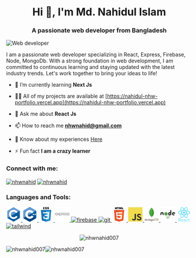 <h1 align="center">Hi 👋, I'm Md. Nahidul Islam</h1>
<h3 align="center">A passionate web developer from Bangladesh</h3>

![Web developer](https://i.ibb.co/n1rMGDP/banner-web.png)

I am a passionate web developer specializing in React, Express, Firebase, Node, MongoDb. With a strong foundation in web development, I am committed to continuous learning and staying updated with the latest industry trends. Let's work together to bring your ideas to life!

- 🌱 I’m currently learning **Next Js**

- 👨‍💻 All of my projects are available at [https://nahidul-nhw-portfolio.vercel.app](https://nahidul-nhw-portfolio.vercel.app)

- 💬 Ask me about **React Js**

- 📫 How to reach me **nhwnahid@gmail.com**

- 📄 Know about my experiences [Here](https://drive.google.com/file/d/1JreRvC-w9oWLc8q8xKG-hCAtx3dfuAPq/view?usp=sharing)

- ⚡ Fun fact **I am a crazy learner**

<h3 align="left">Connect with me:</h3>
<p align="left">
</p>

<p align="left">
<a href="https://linkedin.com/in/nhwnahid" target="blank"><img align="center" src="https://raw.githubusercontent.com/rahuldkjain/github-profile-readme-generator/master/src/images/icons/Social/linked-in-alt.svg" alt="nhwnahid" height="30" width="40" /></a>
<a href="https://fb.com/nhwnahid" target="blank"><img align="center" src="https://raw.githubusercontent.com/rahuldkjain/github-profile-readme-generator/master/src/images/icons/Social/facebook.svg" alt="nhwnahid" height="30" width="40" /></a>
</p>

  <h3 align="left">Languages and Tools:</h3>
<p align="left"> <a href="https://www.cprogramming.com/" target="_blank" rel="noreferrer"> <img src="https://raw.githubusercontent.com/devicons/devicon/master/icons/c/c-original.svg" alt="c" width="40" height="40"/> </a> <a href="https://www.w3schools.com/cpp/" target="_blank" rel="noreferrer"> <img src="https://raw.githubusercontent.com/devicons/devicon/master/icons/cplusplus/cplusplus-original.svg" alt="cplusplus" width="40" height="40"/> </a> <a href="https://www.w3schools.com/css/" target="_blank" rel="noreferrer"> <img src="https://raw.githubusercontent.com/devicons/devicon/master/icons/css3/css3-original-wordmark.svg" alt="css3" width="40" height="40"/> </a> <a href="https://expressjs.com" target="_blank" rel="noreferrer"> <img src="https://raw.githubusercontent.com/devicons/devicon/master/icons/express/express-original-wordmark.svg" alt="express" width="40" height="40"/> </a> <a href="https://firebase.google.com/" target="_blank" rel="noreferrer"> <img src="https://www.vectorlogo.zone/logos/firebase/firebase-icon.svg" alt="firebase" width="40" height="40"/> </a> <a href="https://git-scm.com/" target="_blank" rel="noreferrer"> <img src="https://www.vectorlogo.zone/logos/git-scm/git-scm-icon.svg" alt="git" width="40" height="40"/> </a> <a href="https://www.w3.org/html/" target="_blank" rel="noreferrer"> <img src="https://raw.githubusercontent.com/devicons/devicon/master/icons/html5/html5-original-wordmark.svg" alt="html5" width="40" height="40"/> </a> <a href="https://developer.mozilla.org/en-US/docs/Web/JavaScript" target="_blank" rel="noreferrer"> <img src="https://raw.githubusercontent.com/devicons/devicon/master/icons/javascript/javascript-original.svg" alt="javascript" width="40" height="40"/> </a> <a href="https://www.mongodb.com/" target="_blank" rel="noreferrer"> <img src="https://raw.githubusercontent.com/devicons/devicon/master/icons/mongodb/mongodb-original-wordmark.svg" alt="mongodb" width="40" height="40"/> </a> <a href="https://nodejs.org" target="_blank" rel="noreferrer"> <img src="https://raw.githubusercontent.com/devicons/devicon/master/icons/nodejs/nodejs-original-wordmark.svg" alt="nodejs" width="40" height="40"/> </a> <a href="https://reactjs.org/" target="_blank" rel="noreferrer"> <img src="https://raw.githubusercontent.com/devicons/devicon/master/icons/react/react-original-wordmark.svg" alt="react" width="40" height="40"/> </a> <a href="https://tailwindcss.com/" target="_blank" rel="noreferrer"> <img src="https://www.vectorlogo.zone/logos/tailwindcss/tailwindcss-icon.svg" alt="tailwind" width="40" height="40"/> </a> </p>

<p align="center">
  <img align="center" src="https://github-readme-streak-stats.herokuapp.com/?user=nhwnahid007&theme=radical" alt="nhwnahid007" />
</p>

<div style="display: flex; align-items: stretch;">
  <img src="https://github-readme-stats.vercel.app/api/top-langs?username=nhwnahid007&show_icons=true&locale=en&layout=compact&theme=radical" alt="nhwnahid007" style="height: 200px;" />
  <img src="https://github-readme-stats.vercel.app/api?username=nhwnahid007&show_icons=true&locale=en&theme=radical" alt="nhwnahid007" style="height: 200px;" />
</div>




